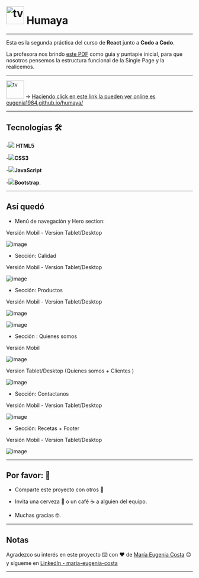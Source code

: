 # <img width="48" height="48" src="https://img.icons8.com/color/48/tv.png" alt="tv"/>  Humaya

---

Esta es la segunda práctica del curso de **React** junto a **Codo a Codo**.

La profesora nos brindo [este PDF](https://github.com/eugenia1984/humaya/blob/main/humaya.pdf) como guia y puntapie inicial, para que nosotros pensemos la estructura funcional de la Single Page y la realicemos.

---

<img width="48" height="48" src="https://img.icons8.com/color/48/tv.png" alt="tv"/> -> [Haciendo click en este link la pueden ver online es eugenia1984.github.io/humaya/](https://eugenia1984.github.io/humaya/)

---


## Tecnologías 🛠️


-<img src="https://img.icons8.com/color/30/null/html-5--v1.png"/> **HTML5** 

-<img src="https://img.icons8.com/color/30/null/css3.png"/>**CSS3**

-<img src="https://img.icons8.com/color/30/null/javascript--v1.png"/>**JavaScript** 

-<img src="https://img.icons8.com/color/30/null/bootstrap.png"/>**Bootstrap**.


---

## Así quedó

- Menú de navegación y Hero section:

Versión Mobil - Version Tablet/Desktop

![image](https://user-images.githubusercontent.com/72580574/227790427-89c4999b-79c5-4783-bbda-cd6a7b842c26.png)


- Sección: Calidad 

Versión Mobil - Version Tablet/Desktop

![image](https://user-images.githubusercontent.com/72580574/227790576-35d96d1a-f29b-4f25-87ed-f124850b0d63.png)

- Sección: Productos

Versión Mobil - Version Tablet/Desktop

![image](https://user-images.githubusercontent.com/72580574/227790629-56e173b4-0ed4-4e44-ad8f-37e5b38feb24.png)

![image](https://user-images.githubusercontent.com/72580574/227790692-9ff701c0-9cec-4733-abbb-f4685e575490.png)


- Sección : Quienes somos

Versión Mobil 

![image](https://user-images.githubusercontent.com/72580574/227790746-6c16fb5a-60c9-4323-8be8-af10022b7e58.png)


Version Tablet/Desktop (Quienes somos + Clientes )

![image](https://user-images.githubusercontent.com/72580574/227790795-03806c9e-5204-48b8-8b51-63625fa6f1c1.png)


- Sección: Contactanos

Versión Mobil - Version Tablet/Desktop

![image](https://user-images.githubusercontent.com/72580574/227790825-8c8789f3-6bac-433e-9b8a-8ad21cc4ffe0.png)


- Sección: Recetas + Footer

Versión Mobil - Version Tablet/Desktop

![image](https://user-images.githubusercontent.com/72580574/227790866-8ab36d87-f68c-47c0-99c3-ac928d275b3a.png)


---


## Por favor: 🎁

* Comparte este proyecto con otros 📢

* Invita una cerveza 🍺 o un café ☕ a alguien del equipo.

* Muchas gracias 🤓.

---

## Notas

Agradezco su interés en este proyecto ⌨️ con ❤️ de [María Eugenia Costa](https://github.com/eugenia1984) 😊 y sígueme en [LinkedIn - maria-eugenia-costa](https://www.linkedin.com/in/maria-eugenia-costa/)


---
